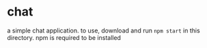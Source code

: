 # chat
 a simple chat application. to use, download and run `npm start` in this directory. npm is required to be installed
